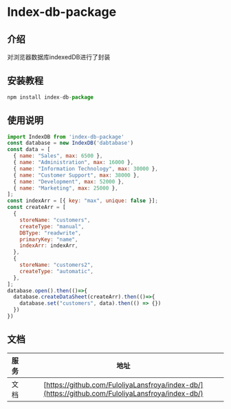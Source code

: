 # Index-db-package

## 介绍

对浏览器数据库indexedDB进行了封装

## 安装教程

```js
npm install index-db-package
```

## 使用说明

```js
import IndexDB from 'index-db-package'
const database = new IndexDB('dabtabase')
const data = [
  { name: "Sales", max: 6500 },
  { name: "Administration", max: 16000 },
  { name: "Information Technology", max: 30000 },
  { name: "Customer Support", max: 38000 },
  { name: "Development", max: 52000 },
  { name: "Marketing", max: 25000 },
];
const indexArr = [{ key: "max", unique: false }];
const createArr = [
  {
    storeName: "customers",
    createType: "manual",
    DBType: "readwrite",
    primaryKey: "name",
    indexArr: indexArr,
  },
  {
    storeName: "customers2",
    createType: "automatic",
  },
];
database.open().then(()=>{
  database.createDataSheet(createArr).then(()=>{
    database.set("customers", data).then(() => {})
  })
})
```

## 文档

| 服务 | 地址 |
| :--: | :--: |
| 文档 | [https://github.com/FuloliyaLansfroya/index-db/](https://github.com/FuloliyaLansfroya/index-db/) |

